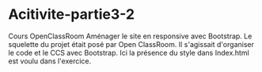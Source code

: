 # Acitivite-partie3-2
Cours OpenClassRoom Aménager le site en responsive avec Bootstrap.
Le squelette du projet était posé par Open ClassRoom. Il s'agissait d'organiser le code et le CCS avec Bootstrap. 
Ici la présence du  style dans Index.html est voulu dans l'exercice.
